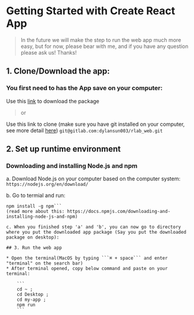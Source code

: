 # Getting Started with Create React App 

> In the future we will make the step to run the web app much more easy, but for now, please bear with me, and if you have any question please ask us! Thanks!

## 1. Clone/Download the app:
	
### You first need to has the App save on your computer:
	
Use this [link](https://gitlab.com/dylansun003/rlab_web/-/archive/main/rlab_web-main.zip) to download the package

> or 

Use this link to clone (make sure you have git installed on your computer, see more detail [here](https://git-scm.com/downloads)) ```git@gitlab.com:dylansun003/rlab_web.git```
	
## 2. Set up runtime environment

### Downloading and installing Node.js and npm 

a. Download Node.js on your computer based on the computer system: 
```https://nodejs.org/en/download/```

b. Go to termial and run:
```
npm install -g npm```
(read more about this: https://docs.npmjs.com/downloading-and-installing-node-js-and-npm)

c. When you finished step 'a' and 'b', you can now go to directory where you put the downloaded app package (Say you put the downloaded package on desktop): 

## 3. Run the web app

* Open the terminal(MacOS by typing ```⌘ + space``` and enter "terminal" on the search bar)
* After terminal opened, copy below command and paste on your terminal:
 
	```
	cd ~ ; 
	cd Desktop ; 
	cd my-app ; 
	npm run
	```
